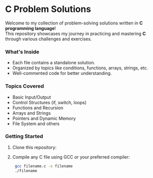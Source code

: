 # C Problem Solutions

Welcome to my collection of problem-solving solutions written in **C programming language**!  
This repository showcases my journey in practicing and mastering **C** through various challenges and exercises.

### What's Inside

- Each file contains a standalone solution.
- Organized by topics like conditions, functions, arrays, strings, etc.
- Well-commented code for better understanding.

### Topics Covered

- Basic Input/Output
- Control Structures (if, switch, loops)
- Functions and Recursion
- Arrays and Strings
- Pointers and Dynamic Memory
- File System and others

### Getting Started

1. Clone this repository:
2. Compile any C file using GCC or your preferred compiler:

   ```bash
    gcc filename.c -o filename
    ./filename
   ```
